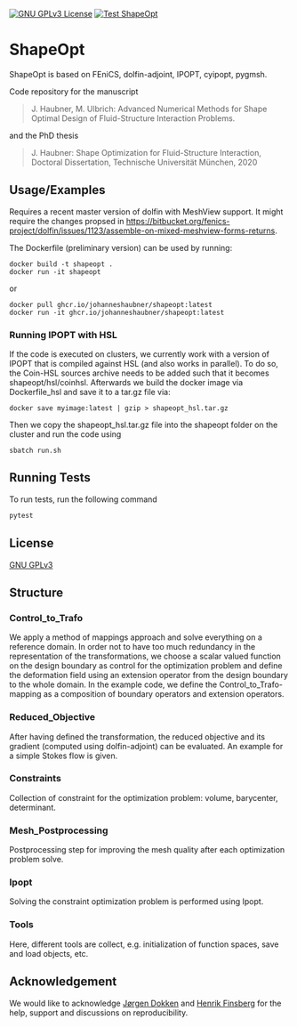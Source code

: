 [![GNU GPLv3 License](https://img.shields.io/badge/license-GNU_GPLv3-green?style=plastic)](https://choosealicense.com/licenses/gpl-3.0/)
[![Test ShapeOpt](https://github.com/JohannesHaubner/ShapeOpt/actions/workflows/test_shapeopt.yml/badge.svg?style=plastic)](https://github.com/JohannesHaubner/ShapeOpt/actions/workflows/test_shapeopt.yml)

# ShapeOpt

ShapeOpt is based on FEniCS, dolfin-adjoint, IPOPT, cyipopt, pygmsh.

Code repository for the manuscript

>J. Haubner, M. Ulbrich: Advanced Numerical Methods for Shape Optimal Design of Fluid-Structure Interaction Problems. 

and the PhD thesis

>J. Haubner: Shape Optimization for Fluid-Structure Interaction, Doctoral Dissertation, Technische Universität München, 2020

## Usage/Examples

Requires a recent master version of dolfin with MeshView support. It might require the changes propsed in https://bitbucket.org/fenics-project/dolfin/issues/1123/assemble-on-mixed-meshview-forms-returns.

The Dockerfile (preliminary version) can be used by running:
```
docker build -t shapeopt .
docker run -it shapeopt
```
or
```
docker pull ghcr.io/johanneshaubner/shapeopt:latest
docker run -it ghcr.io/johanneshaubner/shapeopt:latest
```

### Running IPOPT with HSL

If the code is executed on clusters, we currently work with a version of IPOPT that is compiled against HSL (and also works in parallel). To do so, the Coin-HSL sources archive needs to be added such that it becomes shapeopt/hsl/coinhsl. Afterwards we build the docker image via Dockerfile_hsl and save it to a tar.gz file via:
```
docker save myimage:latest | gzip > shapeopt_hsl.tar.gz
``` 
Then we copy the shapeopt_hsl.tar.gz file into the shapeopt folder on the cluster and run the code using
```
sbatch run.sh
```


## Running Tests

To run tests, run the following command

```bash
pytest
```
## License

[GNU GPLv3](https://choosealicense.com/licenses/gpl-3.0/)

## Structure

### Control_to_Trafo
We apply a method of mappings approach and solve everything on a reference domain. In order not to have too much 
redundancy in the representation of the transformations, we choose a scalar valued function on the design boundary 
as control for the optimization problem and define the deformation field using an extension operator from the design 
boundary to the whole domain. In the example code, we define the Control_to_Trafo-mapping as a composition of boundary
operators and extension operators.

### Reduced_Objective
After having defined the transformation, the reduced objective and its gradient (computed using dolfin-adjoint) 
can be evaluated. An example for a simple Stokes flow is given.

### Constraints
Collection of constraint for the optimization problem: volume, barycenter, determinant.

### Mesh_Postprocessing
Postprocessing step for improving the mesh quality after each optimization problem solve.

### Ipopt
Solving the constraint optimization problem is performed using Ipopt.

### Tools
Here, different tools are collect, e.g. initialization of function spaces, save and load objects, etc.

## Acknowledgement
We would like to acknowledge [Jørgen Dokken](http://jsdokken.com/) and [Henrik Finsberg](https://finsberg.github.io/) for the help, support and discussions on reproducibility.

